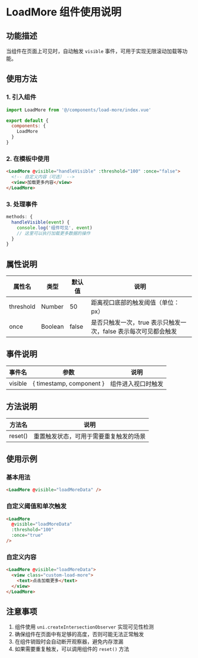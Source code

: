 # LoadMore 组件使用说明

## 功能描述
当组件在页面上可见时，自动触发 `visible` 事件，可用于实现无限滚动加载等功能。

## 使用方法

### 1. 引入组件
```javascript
import LoadMore from '@/components/load-more/index.vue'

export default {
  components: {
    LoadMore
  }
}
```

### 2. 在模板中使用
```html
<LoadMore @visible="handleVisible" :threshold="100" :once="false">
  <!-- 自定义内容（可选） -->
  <view>加载更多内容</view>
</LoadMore>
```

### 3. 处理事件
```javascript
methods: {
  handleVisible(event) {
    console.log('组件可见', event)
    // 这里可以执行加载更多数据的操作
  }
}
```

## 属性说明

| 属性名 | 类型 | 默认值 | 说明 |
|--------|------|--------|------|
| threshold | Number | 50 | 距离视口底部的触发阈值（单位：px） |
| once | Boolean | false | 是否只触发一次，true 表示只触发一次，false 表示每次可见都会触发 |

## 事件说明

| 事件名 | 参数 | 说明 |
|--------|------|------|
| visible | { timestamp, component } | 组件进入视口时触发 |

## 方法说明

| 方法名 | 说明 |
|--------|------|
| reset() | 重置触发状态，可用于需要重复触发的场景 |

## 使用示例

### 基本用法
```html
<LoadMore @visible="loadMoreData" />
```

### 自定义阈值和单次触发
```html
<LoadMore 
  @visible="loadMoreData" 
  :threshold="100"
  :once="true"
/>
```

### 自定义内容
```html
<LoadMore @visible="loadMoreData">
  <view class="custom-load-more">
    <text>点击加载更多</text>
  </view>
</LoadMore>
```

## 注意事项
1. 组件使用 `uni.createIntersectionObserver` 实现可见性检测
2. 确保组件在页面中有足够的高度，否则可能无法正常触发
3. 在组件销毁时会自动断开观察器，避免内存泄漏
4. 如果需要重复触发，可以调用组件的 `reset()` 方法